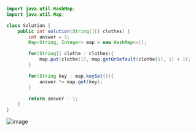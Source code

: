 ```java
import java.util.HashMap;
import java.util.Map;

class Solution {
    public int solution(String[][] clothes) {
        int answer = 1;
        Map<String, Integer> map = new HashMap<>();

        for(String[] clothe : clothes){
            map.put(clothe[1], map.getOrDefault(clothe[1], 1) + 1);
        }

        for(String key : map.keySet()){
            answer *= map.get(key);
        }

        return answer - 1;
    }
}
```
![image](https://github.com/koreaIT-study/programmers/assets/92290312/b092e256-56ae-4b8f-93b0-075676b84dd8)
